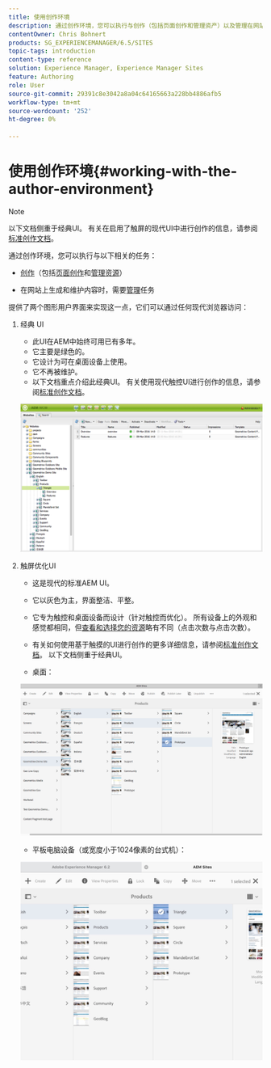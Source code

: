 ```yaml
---
title: 使用创作环境
description: 通过创作环境，您可以执行与创作（包括页面创作和管理资产）以及管理在网站上生成和维护内容时所需的任务相关的任务。
contentOwner: Chris Bohnert
products: SG_EXPERIENCEMANAGER/6.5/SITES
topic-tags: introduction
content-type: reference
solution: Experience Manager, Experience Manager Sites
feature: Authoring
role: User
source-git-commit: 29391c8e3042a8a04c64165663a228bb4886afb5
workflow-type: tm+mt
source-wordcount: '252'
ht-degree: 0%

---
```


# 使用创作环境{#working-with-the-author-environment}

>[!NOTE]
>
>以下文档侧重于经典UI。 有关在启用了触屏的现代UI中进行创作的信息，请参阅[标准创作文档](/help/assets/assets.md)。

通过创作环境，您可以执行与以下相关的任务：

* [创作](/help/sites-authoring/author.md)（包括[页面创作](/help/sites-authoring/qg-page-authoring.md)和[管理资源](/help/assets/assets.md)）

* 在网站上生成和维护内容时，需要[管理](/help/sites-administering/administer-best-practices.md)任务

提供了两个图形用户界面来实现这一点，它们可以通过任何现代浏览器访问：

1. 经典 UI

   * 此UI在AEM中始终可用已有多年。
   * 它主要是绿色的。
   * 它设计为可在桌面设备上使用。
   * 它不再被维护。
   * 以下文档重点介绍此经典UI。 有关使用现代触控UI进行创作的信息，请参阅[标准创作文档](/help/sites-authoring/author.md)。

   ![chlimage_1-149](assets/chlimage_1-149.png)

1. 触屏优化UI

   * 这是现代的标准AEM UI。
   * 它以灰色为主，界面整洁、平整。
   * 它专为触控和桌面设备而设计（针对触控而优化）。 所有设备上的外观和感觉都相同，但[查看和选择您的资源](/help/sites-authoring/basic-handling.md)略有不同（点击次数与点击次数）。
   * 有关如何使用基于触摸的UI进行创作的更多详细信息，请参阅[标准创作文档](/help/sites-authoring/author.md)。 以下文档侧重于经典UI。

   * 桌面：

   ![chlimage_1-150](assets/chlimage_1-150.png)

   * 平板电脑设备（或宽度小于1024像素的台式机）：

   ![chlimage_1-7](assets/chlimage_1-7.jpeg)
